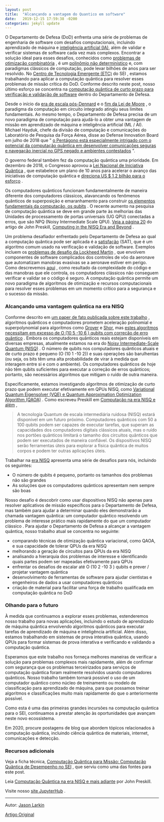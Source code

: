 ```yaml
---
layout: post
title:  "Alcançando a vantagem do Quantico em software"
date:   2019-12-15 17:59:38 -0200
categories: jekyll update
---
```


O Departamento de Defesa (DoD) enfrenta uma série de problemas de engenharia de software com desafios computacionais, incluindo aprendizado de máquina e [inteligência artificial (IA)](https://www.sei.cmu.edu/research-capabilities/artificial-intelligence/), além de validar e verificar sistemas de software cada vez mais complexos. Encontrar a solução ideal para esses desafios, conhecidos como [problemas de otimização combinatória](http://www.cs.cmu.edu/afs/cs.cmu.edu/project/learn-43/lib/photoz/.g/web/glossary/comb.html) , é um [polinômio não determinístico](https://www.scottaaronson.com/blog/?p=459) e, com paradigmas clássicos de computação, pode levar bilhões de anos para ser resolvido. No [Centro de Tecnologia Emergente (ETC)](https://www.sei.cmu.edu/about/divisions/emerging-technology-center/index.cfm) do SEI , estamos trabalhando para aplicar a computação quântica para resolver esses problemas de missão crítica do DoD. Conforme descrito neste post, nosso último esforço se concentra na [computação quântica de curto prazo para verificação e validação de software](https://www.sei.cmu.edu/research-capabilities/all-work/display.cfm?customel_datapageid_4050=179161) dentro do Departamento de Defesa.

Desde o início da [era de escala pós-Dennard](https://en.wikipedia.org/wiki/Dennard_scaling) e o [fim da Lei de Moore](https://www.technologyreview.com/s/601441/moores-law-is-dead-now-what/) , o paradigma da computação em circuito integrado atingiu seus limites fundamentais. Ao mesmo tempo, o Departamento de Defesa precisa de um novo paradigma de computação para ajudá-lo a obter uma vantagem de missão em aprendizado de máquina e inteligência artificial (ML / AI). Michael Hayduk, chefe da divisão de computação e comunicações do Laboratório de Pesquisa da Força Aérea, disse ao Defense Innovation Board em julho de 2018 que " [o Pentágono está especialmente intrigado com o potencial da computação quântica em desenvolver comunicações seguras e navegação inercial no GPS negado e ambientes contestados](https://spacenews.com/pentagon-sees-quantum-computing-as-key-weapon-for-war-in-space/) ".

O governo federal também fez da computação quântica uma prioridade. Em dezembro de 2018, o Congresso aprovou a [Lei Nacional de Iniciativa Quântica](https://www.congress.gov/bill/115th-congress/house-bill/6227) , que estabelece um plano de 10 anos para acelerar o avanço das iniciativas de computação quântica e [direciona US $ 1,2 bilhão para o esforço](https://futurism.com/the-byte/quantum-computing-bill-congress) .

Os computadores quânticos funcionam fundamentalmente de maneira diferente dos computadores clássicos, alavancando os fenômenos quânticos de superposição e emaranhamento para construir [os elementos fundamentais da computação, os qubits](http://mmrc.amss.cas.cn/tlb/201702/W020170224608150244118.pdf) . O recente aumento na pesquisa de computação quântica se deve em grande parte às melhorias das Unidades de processamento de portas universais (UG QPU) conectadas a erros, que são NPQ (Noisy Intermediate Scale QPU). [Veja a página 20](https://doi.org/10.22331/q-2018-08-06-79) do artigo de John Preskill, [Computing in the NISQ Era and Beyond](https://arxiv.org/pdf/1801.00862.pdf) .

Um problema desafiador enfrentado pelo Departamento de Defesa ao qual a computação quântica pode ser aplicada é a [satisfação](https://en.wikipedia.org/wiki/Boolean_satisfiability_problem) (SAT), que é um algoritmo comum usado na verificação e validação de software. Exemplos incluem os [problemas de desafio da Lockheed Martin](http://mys5.org/Proceedings/2016/Day_2/2016-S5-Day2_0945_Elliott.pdf) , que envolvem componentes de software complicados dos controles de vôo da aeronave que automatizam manobras evasivas se a aeronave estiver em perigo. Como descrevemos [aqui](https://www.sei.cmu.edu/research-capabilities/all-work/display.cfm?customel_datapageid_4050=179161) , como resultado da complexidade do código e das manobras que ele controla, os computadores clássicos não conseguem verificar e validar se o código é seguro. A computação quântica permite um novo paradigma de algoritmos de otimização e recursos computacionais para resolver esses problemas em um momento crítico para a segurança e o sucesso da missão.

### Alcançando uma vantagem quântica na era NISQ

Conforme descrito em [um paper de fato publicada sobre este trabalho](https://resources.sei.cmu.edu/library/asset-view.cfm?assetid=540763) , algoritmos quânticos e computadores prometem aceleração polinomial e superpolynomial para algoritmos como [Grover](https://en.wikipedia.org/wiki/Grover%27s_algorithm) e [Shor](https://en.wikipedia.org/wiki/Shor%27s_algorithm), mas [estes algoritmos necessitam em excesso de O (10 5 -10 6 ) qubits com correção de erro quântico](https://ieeexplore.ieee.org/document/8490171) . Embora os computadores quânticos reais estejam disponíveis em diversas empresas, atualmente estamos na era do [Noisy Intermediate-Scale Quantum (NISQ)](https://arxiv.org/abs/1801.00862) . O número de qubits nos computadores quânticos atuais e de curto prazo é pequeno (O (10 1 -10 2)) e suas operações são barulhentas (ou seja, os bits têm uma alta probabilidade de virar à medida que interagem entre si e com o ambiente). Os computadores quânticos de hoje não têm qubits suficientes para executar a correção de erros quânticos; portanto, são necessários algoritmos que mitigam o ruído de outra maneira.

Especificamente, estamos investigando algoritmos de otimização de curto prazo que podem executar efetivamente em QPUs NISQ, como [Variational Quantum Eigensolver (VQE) e Quantum Approximation Optimization Algorithm (QAOA)](https://arxiv.org/abs/1411.4028) . Como escreveu Preskill em [Computação na era NISQ e além](https://arxiv.org/pdf/1801.00862.pdf) ,

>A tecnologia Quantum de escala intermediária ruidosa (NISQ) estará disponível em um futuro próximo. Computadores quânticos com 50 a 100 qubits podem ser capazes de executar tarefas, que superam as capacidades dos computadores digitais clássicos atuais, mas o ruído nos portões quânticos limitará o tamanho dos circuitos quânticos que podem ser executados de maneira confiável. Os dispositivos NISQ serão ferramentas úteis para explorar a física quântica de muitos corpos e podem ter outras aplicações úteis.

Trabalhar na [era NISQ](https://quantum-journal.org/papers/q-2018-08-06-79/) apresenta uma série de desafios para nós, incluindo os seguintes:

- O número de qubits é pequeno, portanto os tamanhos dos problemas não são grandes
- As soluções que os computadores quânticos apresentam nem sempre são boas

Nosso desafio é descobrir como usar dispositivos NISQ não apenas para resolver aplicativos de missão específicos para o Departamento de Defesa, mas também para ajudar a determinar quando eles demonstrarão a chamada vantagem quântica: um computador quântico resolvendo um problema de interesse prático mais rapidamente do que um computador clássico . Para ajudar o Departamento de Defesa a alcançar a vantagem quântica, nosso trabalho atual se concentra no seguinte:

- comparando técnicas de otimização quântica variacional, como QAOA, e sua capacidade de tolerar QPUs da era NISQ
- melhorando a geração de circuitos para QPUs da era NISQ
- analisando a hierarquia dos problemas de interesse e identificando quais partes podem ser mapeadas efetivamente para QPUs
- enfrentar os desafios de escalar até O (10 2 -10 3 ) qubits e prever / projetar vantagem quântica
- desenvolvimento de ferramentas de software para ajudar cientistas e engenheiros de dados a usar computadores quânticos
- criação de material para facilitar uma força de trabalho qualificada em computação quântica no DoD

### Olhando para o futuro

À medida que continuamos a explorar esses problemas, estenderemos nosso trabalho para novas aplicações, incluindo o estudo de aprendizado de máquina quântica envolvendo algoritmos quânticos para executar tarefas de aprendizado de máquina e inteligência artificial. Além disso, estamos trabalhando em sistemas de prova interativa quântica, usando QPUs para formar sistemas de prova interativa e verificando e validando a computação quântica.

Esperamos que este trabalho nos forneça melhores maneiras de verificar a solução para problemas complexos mais rapidamente, além de confirmar com segurança que os problemas terceirizados para serviços de computação quântica foram realmente resolvidos usando computadores quânticos. Nosso trabalho também tornará possível o uso de um computador quântico como núcleo de treinamento ou modelo de classificação para aprendizado de máquina, para que possamos treinar algoritmos e classificações muito mais rapidamente do que o anteriormente possível.

Como esta é uma das primeiras grandes incursões na computação quântica para o SEI, continuamos a prestar atenção às oportunidades que avançam neste novo ecossistema.

Em 2020, procure postagens de blog que abordem tópicos relacionados à computação quântica, incluindo ciência quântica de materiais, internet, comunicações e detecção.

### Recursos adicionais

Veja a ficha técnica, [Computação Quântica para Missão: Computação Quântica de Desempenho no SEI](https://resources.sei.cmu.edu/library/asset-view.cfm?assetid=540763) , que serviu como uma das fontes para este post.

Leia [Computação Quântica na era NISQ e mais adiante](https://doi.org/10.22331/q-2018-08-06-79) por John Preskill.

Visite nosso [site JupyterHub](https://quantum.etchub.xyz/hub/login) .

---

Autor: [Jason Larkin](https://insights.sei.cmu.edu/author/jason-larkin)

[Artigo Original](https://insights.sei.cmu.edu/sei_blog/2019/12/achieving-the-quantum-advantage-in-software.html)


